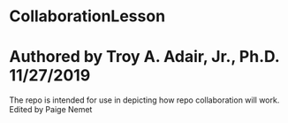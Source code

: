 # CollaborationLesson
# Authored by Troy A. Adair, Jr., Ph.D. 11/27/2019

The repo is intended for use in depicting how repo collaboration will work.
Edited by Paige Nemet